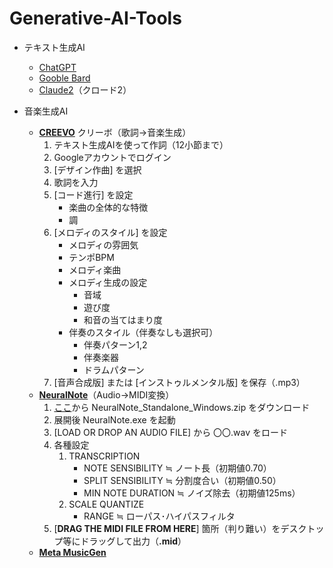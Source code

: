 # Generative-AI-Tools

* テキスト生成AI
    * [ChatGPT](https://chat.openai.com/)
    * [Gooble Bard](https://bard.google.com/chat)
    * [Claude2](https://claude.ai/chats)（クロード2）
    
* 音楽生成AI
    * [**CREEVO**](https://creevo-music.com/) クリーボ（歌詞→音楽生成）  
        1. テキスト生成AIを使って作詞（12小節まで）
        1. Googleアカウントでログイン
        1. [デザイン作曲] を選択
        1. 歌詞を入力
        1. [コード進行] を設定
            * 楽曲の全体的な特徴
            * 調
        1. [メロディのスタイル] を設定
            * メロディの雰囲気
            * テンポBPM
            * メロディ楽曲
            * メロディ生成の設定
                * 音域
                * 遊び度
                * 和音の当てはまり度
            * 伴奏のスタイル（伴奏なしも選択可）
                * 伴奏パターン1,2
                * 伴奏楽器
                * ドラムパターン
        1. [音声合成版] または [インストゥルメンタル版] を保存（.mp3）
    * [**NeuralNote**](https://github.com/DamRsn/NeuralNote)（Audio→MIDI変換）
        1. [ここ](https://github.com/DamRsn/NeuralNote/releases)から NeuralNote_Standalone_Windows.zip をダウンロード
        1. 展開後 NeuralNote.exe を起動
        1. [LOAD OR DROP AN AUDIO FILE] から 〇〇.wav をロード
        1. 各種設定  
            1. TRANSCRIPTION
                * NOTE SENSIBILITY ≒ ノート長（初期値0.70）
                * SPLIT SENSIBILITY ≒ 分割度合い（初期値0.50）
                * MIN NOTE DURATION ≒ ノイズ除去（初期値125ms）
            1. SCALE QUANTIZE
                * RANGE ≒ ローパス･ハイパスフィルタ
        1. [**DRAG THE MIDI FILE FROM HERE**] 箇所（判り難い）をデスクトップ等にドラッグして出力（**.mid**）
    * [**Meta MusicGen**](https://huggingface.co/spaces/facebook/MusicGen)